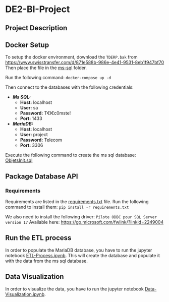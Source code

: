 # DE2-BI-Project

## Project Description

## Docker Setup

To setup the docker environment, download the `TDERP.bak` from https://www.swisstransfer.com/d/871e588b-986e-4e41-9531-8eb1f947bf70 
Then place the file in the [ms-sql](sql%2Fms-sql) folder.

Run the following command: `docker-compose up -d`

Then connect to the databases with the following credentials:
- ***Ms SQL:***
  - **Host:** localhost
  - **User:** sa
  - **Password:** T€l€c0mste!
  - **Port:** 1433
- ***MariaDB:***
  - **Host:** localhost
  - **User:** project
  - **Password:** Telecom
  - **Port:** 3306

Execute the following command to create the ms sql database: [ObjetsInit.sql](sql%2Fms-sql%2FObjetsInit.sql)

## Package Database API

### Requirements

Requirements are listed in the [requirements.txt](requirements.txt) file. Run the following command to install them: `pip install -r requirements.txt`

We also need to install the following driver: `Pilote ODBC pour SQL Server version 17`
Available here: https://go.microsoft.com/fwlink/?linkid=2249004

## Run the ETL process

In order to populate the MariaDB database, you have to run the jupyter notebook [ETL-Process.ipynb](jupyter/ETL-Process.ipynb).
This will create the database and populate it with the data from the ms sql database.

## Data Visualization

In order to visualize the data, you have to run the jupyter notebook [Data-Visualization.ipynb](jupyter/Data-Visualization.ipynb).